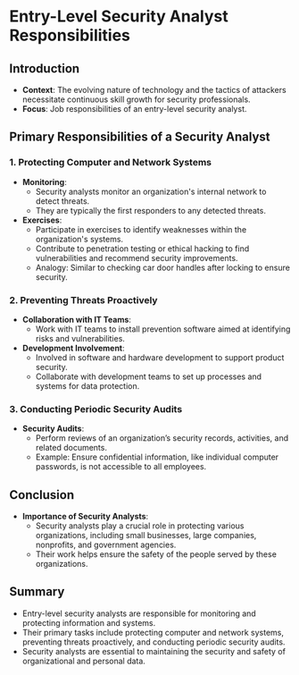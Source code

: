# Entry-Level Security Analyst Responsibilities

## Introduction
- **Context**: The evolving nature of technology and the tactics of attackers necessitate continuous skill growth for security professionals.
- **Focus**: Job responsibilities of an entry-level security analyst.

## Primary Responsibilities of a Security Analyst

### 1. Protecting Computer and Network Systems
- **Monitoring**: 
  - Security analysts monitor an organization's internal network to detect threats.
  - They are typically the first responders to any detected threats.
- **Exercises**:
  - Participate in exercises to identify weaknesses within the organization's systems.
  - Contribute to penetration testing or ethical hacking to find vulnerabilities and recommend security improvements.
  - Analogy: Similar to checking car door handles after locking to ensure security.

### 2. Preventing Threats Proactively
- **Collaboration with IT Teams**:
  - Work with IT teams to install prevention software aimed at identifying risks and vulnerabilities.
- **Development Involvement**:
  - Involved in software and hardware development to support product security.
  - Collaborate with development teams to set up processes and systems for data protection.

### 3. Conducting Periodic Security Audits
- **Security Audits**:
  - Perform reviews of an organization’s security records, activities, and related documents.
  - Example: Ensure confidential information, like individual computer passwords, is not accessible to all employees.

## Conclusion
- **Importance of Security Analysts**:
  - Security analysts play a crucial role in protecting various organizations, including small businesses, large companies, nonprofits, and government agencies.
  - Their work helps ensure the safety of the people served by these organizations.

## Summary
- Entry-level security analysts are responsible for monitoring and protecting information and systems.
- Their primary tasks include protecting computer and network systems, preventing threats proactively, and conducting periodic security audits.
- Security analysts are essential to maintaining the security and safety of organizational and personal data.

